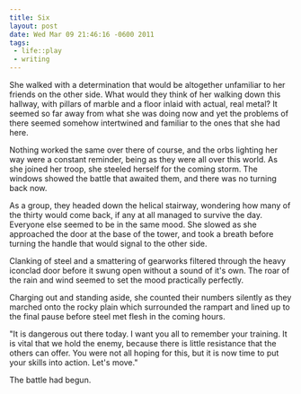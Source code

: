 ```yaml
---
title: Six
layout: post
date: Wed Mar 09 21:46:16 -0600 2011
tags:
 - life::play
 - writing
---
```

She walked with a determination that would be altogether unfamiliar
to her friends on the other side.  What would they think of her
walking down this hallway, with pillars of marble and a floor inlaid
with actual, real metal?  It seemed so far away from what she was
doing now and yet the problems of there seemed somehow intertwined
and familiar to the ones that she had here.

Nothing worked the same over there of course, and the orbs lighting
her way were a constant reminder, being as they were all over this
world.  As she joined her troop, she steeled herself for the coming
storm.  The windows showed the battle that awaited them, and there was
no turning back now.

As a group, they headed down the helical stairway, wondering how many
of the thirty would come back, if any at all managed to survive the
day.  Everyone else seemed to be in the same mood.  She slowed as she
approached the door at the base of the tower, and took a breath before
turning the handle that would signal to the other side.

Clanking of steel and a smattering of gearworks filtered through the
heavy iconclad door before it swung open without a sound of it's own.
The roar of the rain and wind seemed to set the mood practically
perfectly.

Charging out and standing aside, she counted their numbers silently as
they marched onto the rocky plain which surrounded the rampart and
lined up to the final pause before steel met flesh in the coming
hours.

"It is dangerous out there today.  I want you all to remember your
training.  It is vital that we hold the enemy, because there is little
resistance that the others can offer.  You were not all hoping for
this, but it is now time to put your skills into action.  Let's move."

The battle had begun.
